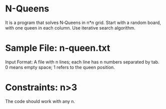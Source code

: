# N-Queens
It is a program that solves N‐Queens in n*n grid.
Start with a random board, with one queen in each column.
Use iterative search algorithm.

# Sample File: n‐queen.txt
Input Format: A file with n lines; each line has n numbers separated by tab.
0 means empty space; 1 refers to the queen position.

# Constraints: n>3
The code should work with any n.
